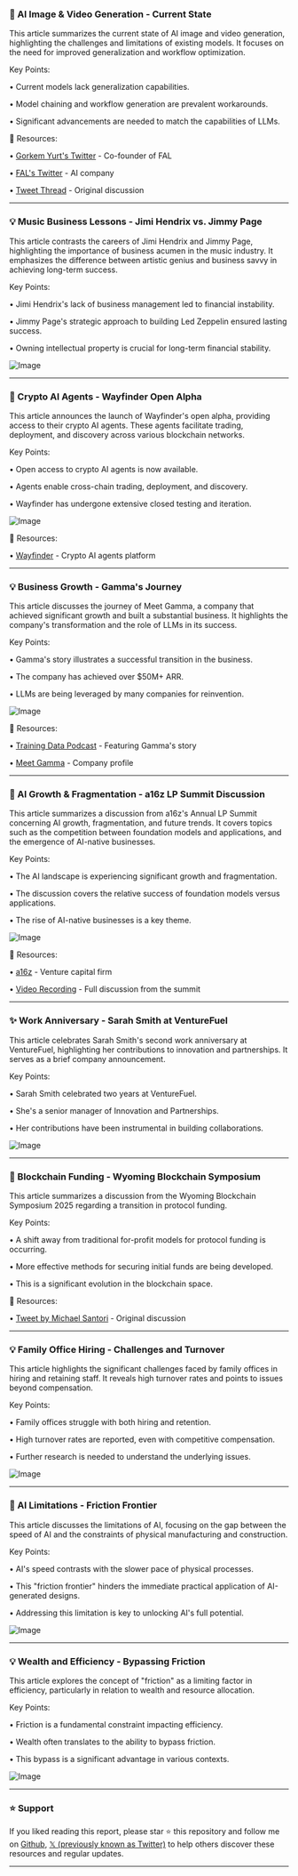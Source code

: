 ### 🤖 AI Image & Video Generation - Current State

This article summarizes the current state of AI image and video generation, highlighting the challenges and limitations of existing models.  It focuses on the need for improved generalization and workflow optimization.

Key Points:

• Current models lack generalization capabilities.


• Model chaining and workflow generation are prevalent workarounds.


• Significant advancements are needed to match the capabilities of LLMs.


🔗 Resources:

• [Gorkem Yurt's Twitter](https://x.com/gorkemyurt) - Co-founder of FAL


• [FAL's Twitter](https://x.com/FAL) - AI company


• [Tweet Thread](https://x.com/tbpn/status/1958627740032339987) - Original discussion


---

### 💡 Music Business Lessons - Jimi Hendrix vs. Jimmy Page

This article contrasts the careers of Jimi Hendrix and Jimmy Page, highlighting the importance of business acumen in the music industry.  It emphasizes the difference between artistic genius and business savvy in achieving long-term success.

Key Points:

• Jimi Hendrix's lack of business management led to financial instability.


• Jimmy Page's strategic approach to building Led Zeppelin ensured lasting success.


• Owning intellectual property is crucial for long-term financial stability.


![Image](https://pbs.twimg.com/tweet_video_thumb/GzAZEqVboAAkl6E.jpg)

---

### 🚀 Crypto AI Agents - Wayfinder Open Alpha

This article announces the launch of Wayfinder's open alpha, providing access to their crypto AI agents. These agents facilitate trading, deployment, and discovery across various blockchain networks.

Key Points:

• Open access to crypto AI agents is now available.


• Agents enable cross-chain trading, deployment, and discovery.


• Wayfinder has undergone extensive closed testing and iteration.


![Image](https://pbs.twimg.com/media/Gy-V80CWsAAZGo7?format=jpg&name=small)

🔗 Resources:

• [Wayfinder](https://wayfinder.ai) - Crypto AI agents platform


---

### 💡 Business Growth - Gamma's Journey

This article discusses the journey of Meet Gamma, a company that achieved significant growth and built a substantial business. It highlights the company's transformation and the role of LLMs in its success.

Key Points:

• Gamma's story illustrates a successful transition in the business.


• The company has achieved over $50M+ ARR.


• LLMs are being leveraged by many companies for reinvention.


![Image](https://pbs.twimg.com/amplify_video_thumb/1958959818057879552/img/DqmMGUBhAwjVyZg1.jpg)

🔗 Resources:

• [Training Data Podcast](https://x.com/thatsjonsense) - Featuring Gamma's story


• [Meet Gamma](https://x.com/MeetGamma) - Company profile


---

### 🤖 AI Growth & Fragmentation - a16z LP Summit Discussion

This article summarizes a discussion from a16z's Annual LP Summit concerning AI growth, fragmentation, and future trends.  It covers topics such as the competition between foundation models and applications, and the emergence of AI-native businesses.

Key Points:

• The AI landscape is experiencing significant growth and fragmentation.


• The discussion covers the relative success of foundation models versus applications.


• The rise of AI-native businesses is a key theme.


![Image](https://pbs.twimg.com/amplify_video_thumb/1958959469016010752/img/mVedsXtzsBtZLYLo.jpg)

🔗 Resources:

• [a16z](https://x.com/a16z) - Venture capital firm


• [Video Recording](https://x.com/a16z/status/1958961717586657746) -  Full discussion from the summit


---

### ✨ Work Anniversary - Sarah Smith at VentureFuel

This article celebrates Sarah Smith's second work anniversary at VentureFuel, highlighting her contributions to innovation and partnerships.  It serves as a brief company announcement.

Key Points:

• Sarah Smith celebrated two years at VentureFuel.


• She's a senior manager of Innovation and Partnerships.


• Her contributions have been instrumental in building collaborations.



![Image](https://pbs.twimg.com/media/Gy-fnEsWAAAN3ku?format=jpg&name=small)

---

### 🤖 Blockchain Funding - Wyoming Blockchain Symposium

This article summarizes a discussion from the Wyoming Blockchain Symposium 2025 regarding a transition in protocol funding.

Key Points:

• A shift away from traditional for-profit models for protocol funding is occurring.


• More effective methods for securing initial funds are being developed.


• This is a significant evolution in the blockchain space.


🔗 Resources:

• [Tweet by Michael Santori](https://x.com/PanteraCapital/status/1958958939879743695) - Original discussion


---

### 💡 Family Office Hiring - Challenges and Turnover

This article highlights the significant challenges faced by family offices in hiring and retaining staff. It reveals high turnover rates and points to issues beyond compensation.

Key Points:

• Family offices struggle with both hiring and retention.


• High turnover rates are reported, even with competitive compensation.


• Further research is needed to understand the underlying issues.


![Image](https://pbs.twimg.com/media/Gy-dKK5XkAAHKP_?format=jpg&name=small)

---

### 🤖 AI Limitations - Friction Frontier

This article discusses the limitations of AI, focusing on the gap between the speed of AI and the constraints of physical manufacturing and construction.

Key Points:

•  AI's speed contrasts with the slower pace of physical processes.


•  This "friction frontier" hinders the immediate practical application of AI-generated designs.


•  Addressing this limitation is key to unlocking AI's full potential.



![Image](https://pbs.twimg.com/media/Gy10a1pXoAAfr-4?format=jpg&name=small)


---

### 💡 Wealth and Efficiency - Bypassing Friction

This article explores the concept of "friction" as a limiting factor in efficiency, particularly in relation to wealth and resource allocation.

Key Points:

• Friction is a fundamental constraint impacting efficiency.


• Wealth often translates to the ability to bypass friction.


•  This bypass is a significant advantage in various contexts.



![Image](https://pbs.twimg.com/media/Gy1zvNWXgAAhoEQ?format=jpg&name=small)


---

### ⭐️ Support

If you liked reading this report, please star ⭐️ this repository and follow me on [Github](https://github.com/Drix10), [𝕏 (previously known as Twitter)](https://x.com/DRIX_10_) to help others discover these resources and regular updates.

---